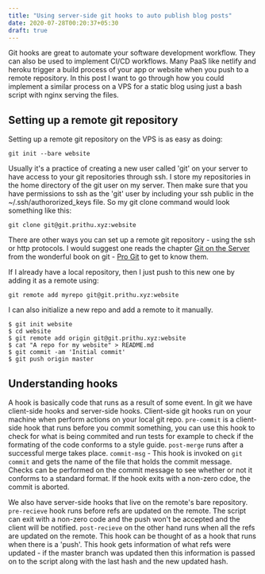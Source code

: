 ```yaml
---
title: "Using server-side git hooks to auto publish blog posts"
date: 2020-07-28T00:20:37+05:30
draft: true
---
```


Git hooks are great to automate your software development workflow. They can
also be used to implement CI/CD workflows. Many PaaS like netlify and heroku
trigger a build process of your app or website when you push to a remote
repository. In this post I want to go through how you could implement a similar
process on a VPS for a static blog using just a bash script with nginx serving
the files.


## Setting up a remote git repository

Setting up a remote git repository on the VPS is as easy as doing:

```
git init --bare website
```

Usually it's a practice of creating a new user called 'git' on your server to
have access to your git repositories through ssh. I store my repositories in
the home directory of the git user on my server. Then make sure that you have
permissions to ssh as the 'git' user by including your ssh public in the
~/.ssh/authororized_keys file. So my git clone command would look something
like this:

```
git clone git@git.prithu.xyz:website
```

There are other ways you can set up a remote git repository - using the ssh or
http protocols. I would suggest one reads the chapter [Git on the
Server](https://git-scm.com/book/en/v2/Git-on-the-Server-The-Protocols) from
the wonderful book on git - [Pro Git](https://git-scm.com/book/en/v2) to get to
know them.

If I already have a local repository, then I just push to this new one by
adding it as a remote using:

```
git remote add myrepo git@git.prithu.xyz:website
```

I can also initialize a new repo and add a remote to it manually.

```
$ git init website
$ cd website
$ git remote add origin git@git.prithu.xyz:website
$ cat "A repo for my website" > README.md
$ git commit -am 'Initial commit'
$ git push origin master
```

## Understanding hooks

A hook is basically code that runs as a result of some event. In git we have
client-side hooks and server-side hooks. Client-side git hooks run on your
machine when perform actions on your local git repo. `pre-commit` is a
client-side hook that runs before you commit something, you can use this hook
to check for what is being commited and run tests for example to check if the
formating of the code conforms to a style guide. `post-merge` runs after a
successful merge takes place. `commit-msg` - This hook is invoked on `git
commit` and gets the name of the file that holds the commit message. Checks can
be performed on the commit message to see whether or not it conforms to a
standard format. If the hook exits with a non-zero cdoe, the commit is aborted.

We also have server-side hooks that live on the remote's bare repository.
`pre-recieve` hook runs before refs are updated on the remote. The script can
exit with a non-zero code and the push won't be accepted and the client will be
notified. `post-recieve` on the other hand runs when all the refs are updated
on the remote. This hook can be thought of as a hook that runs when there is a
'push'. This hook gets information of what refs were updated - if the master
branch was updated then this information is passed on to the script along with
the last hash and the new updated hash.



